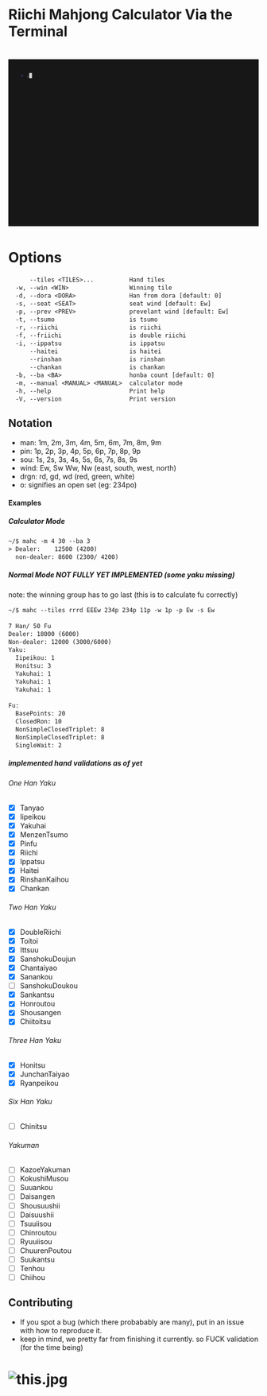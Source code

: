 
# Riichi Mahjong Calculator Via the Terminal

# ![demo gif](demo.gif)

Options
===============

```
      --tiles <TILES>...          Hand tiles
  -w, --win <WIN>                 Winning tile
  -d, --dora <DORA>               Han from dora [default: 0]
  -s, --seat <SEAT>               seat wind [default: Ew]
  -p, --prev <PREV>               prevelant wind [default: Ew]
  -t, --tsumo                     is tsumo
  -r, --riichi                    is riichi
  -f, --friichi                   is double riichi
  -i, --ippatsu                   is ippatsu
      --haitei                    is haitei
      --rinshan                   is rinshan
      --chankan                   is chankan
  -b, --ba <BA>                   honba count [default: 0]
  -m, --manual <MANUAL> <MANUAL>  calculator mode
  -h, --help                      Print help
  -V, --version                   Print version
```

Notation
-------
- man:  1m, 2m, 3m, 4m, 5m, 6m, 7m, 8m, 9m
- pin:  1p, 2p, 3p, 4p, 5p, 6p, 7p, 8p, 9p
- sou:  1s, 2s, 3s, 4s, 5s, 6s, 7s, 8s, 9s
- wind: Ew, Sw Ww, Nw (east, south, west, north)
- drgn: rd, gd, wd (red, green, white) 
- o: signifies an open set (eg: 234po)


#### Examples

##### Calculator Mode
```
~/$ mahc -m 4 30 --ba 3
> Dealer:    12500 (4200) 
  non-dealer: 8600 (2300/ 4200)
```



##### Normal Mode NOT FULLY YET IMPLEMENTED (some yaku missing)
note: the winning group has to go last (this is to calculate fu correctly)
``` 
~/$ mahc --tiles rrrd EEEw 234p 234p 11p -w 1p -p Ew -s Ew

7 Han/ 50 Fu
Dealer: 18000 (6000)
Non-dealer: 12000 (3000/6000)
Yaku:
  Iipeikou: 1
  Honitsu: 3
  Yakuhai: 1
  Yakuhai: 1
  Yakuhai: 1

Fu:
  BasePoints: 20
  ClosedRon: 10
  NonSimpleClosedTriplet: 8
  NonSimpleClosedTriplet: 8
  SingleWait: 2

```

##### implemented hand validations as of yet

###### One Han Yaku
- [x] Tanyao
- [x] Iipeikou 
- [x] Yakuhai 
- [x] MenzenTsumo
- [x] Pinfu
- [x] Riichi
- [x] Ippatsu
- [x] Haitei
- [x] RinshanKaihou
- [x] Chankan

###### Two Han Yaku
- [x] DoubleRiichi
- [x] Toitoi
- [x] Ittsuu
- [x] SanshokuDoujun
- [x] Chantaiyao
- [x] Sanankou
- [ ] SanshokuDoukou
- [x] Sankantsu
- [x] Honroutou
- [x] Shousangen
- [x] Chiitoitsu

###### Three Han Yaku
- [x] Honitsu
- [x] JunchanTaiyao
- [x] Ryanpeikou 

###### Six Han Yaku
- [ ] Chinitsu

###### Yakuman 
- [ ] KazoeYakuman
- [ ] KokushiMusou
- [ ] Suuankou
- [ ] Daisangen
- [ ] Shousuushii
- [ ] Daisuushii
- [ ] Tsuuiisou
- [ ] Chinroutou
- [ ] Ryuuiisou
- [ ] ChuurenPoutou
- [ ] Suukantsu
- [ ] Tenhou
- [ ] Chiihou

## Contributing
- If you spot a bug (which there probabably are many), put in an issue with how to reproduce it. 
- keep in mind, we pretty far from finishing it currently. so FUCK validation (for the time being) 

# ![this.jpg](https://64.media.tumblr.com/07006d83e5810b3c651254e7b9a3e713/c4dc091a7806e504-ef/s400x600/cdfb08014450e71074a0a8763a67661485d59f8c.gif)
